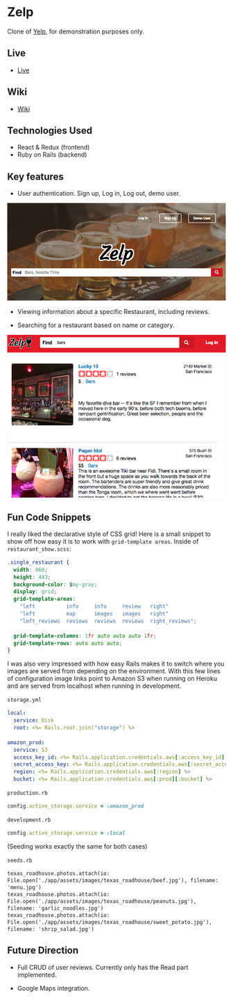 # Zelp

Clone of [Yelp](https://www.yelp.com/), for demonstration purposes only.


## Live

* [Live](https://rudyzelp.herokuapp.com/#/)

## Wiki

* [Wiki](https://github.com/RodriguezLucha/zelpfullstack/wiki)

## Technologies Used

* React & Redux (frontend)
* Ruby on Rails (backend)

## Key features

* User authentication. Sign up, Log in, Log out, demo user.

![splash](https://github.com/RodriguezLucha/zelpfullstack/raw/master/screenshots/splash.png)

* Viewing information about a specific Restaurant, including reviews.

* Searching for a restaurant based on name or category.

![search](https://github.com/RodriguezLucha/zelpfullstack/raw/master/screenshots/search.png)


## Fun Code Snippets

I really liked the declarative style of CSS grid! Here is a small snippet to show off how easy it is to work with `grid-template areas`. Inside of `restaurant_show.scss`:

```css
.single_restaurant {
  width: 960;
  height: 443;
  background-color: $my-gray;
  display: grid;
  grid-template-areas:
    "left          info     info     review   right"
    "left          map      images   images   right"
    "left_reviews  reviews  reviews  reviews  right_reviews";

  grid-template-columns: 1fr auto auto auto 1fr;
  grid-template-rows: auto auto auto;
}
```

I was also very impressed with how easy Rails makes it to switch where you images are served from depending on the environment. With this few lines of configuration image links point to Amazon S3 when running on Heroku and are served from localhost when running in development. 

`storage.yml`
```yml
local:
  service: Disk
  root: <%= Rails.root.join("storage") %>
  
amazon_prod:
  service: S3
  access_key_id: <%= Rails.application.credentials.aws[:access_key_id] %>
  secret_access_key: <%= Rails.application.credentials.aws[:secret_access_key] %>
  region: <%= Rails.application.credentials.aws[:region] %>
  bucket: <%= Rails.application.credentials.aws[:prod][:bucket] %>
```

`production.rb`
```ruby
config.active_storage.service = :amazon_prod
```
`development.rb`
```ruby
config.active_storage.service = :local
```

(Seeding works exactly the same for both cases)

`seeds.rb`
```
texas_roadhouse.photos.attach(io: File.open('./app/assets/images/texas_roadhouse/beef.jpg'), filename: 'menu.jpg')
texas_roadhouse.photos.attach(io: File.open('./app/assets/images/texas_roadhouse/peanuts.jpg'), filename: 'garlic_noodles.jpg')
texas_roadhouse.photos.attach(io: File.open('./app/assets/images/texas_roadhouse/sweet_potato.jpg'), filename: 'shrip_salad.jpg')
```

## Future Direction
* Full CRUD of user reviews. Currently only has the Read part implemented.

* Google Maps integration. 

